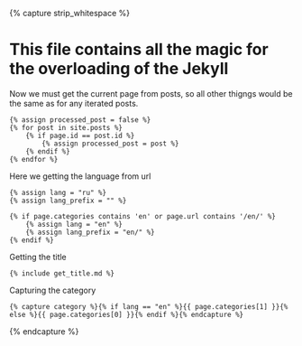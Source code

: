 {% capture strip_whitespace %}
# This file contains all the magic for the overloading of the Jekyll

Now we must get the current page from posts, so all other thigngs would be the same as for any iterated posts.

    {% assign processed_post = false %}
    {% for post in site.posts %}
        {% if page.id == post.id %}
            {% assign processed_post = post %}
        {% endif %}
    {% endfor %}

Here we getting the language from url

    {% assign lang = "ru" %}
    {% assign lang_prefix = "" %}

    {% if page.categories contains 'en' or page.url contains '/en/' %}
        {% assign lang = "en" %}
        {% assign lang_prefix = "en/" %}
    {% endif %}

Getting the title

    {% include get_title.md %}

Capturing the category

    {% capture category %}{% if lang == "en" %}{{ page.categories[1] }}{% else %}{{ page.categories[0] }}{% endif %}{% endcapture %}

{% endcapture %}

